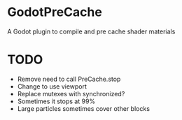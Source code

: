 # GodotPreCache
A Godot plugin to compile and pre cache shader materials

# TODO

* Remove need to call PreCache.stop
* Change to use viewport 
* Replace mutexes with synchronized?
* Sometimes it stops at 99%
* Large particles sometimes cover other blocks
